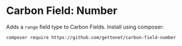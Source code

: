 # Carbon Field: Number

Adds a `range` field type to Carbon Fields. Install using composer:
```cli
composer require https://github.com/gettonet/carbon-field-number
```